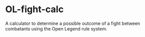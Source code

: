 # OL-fight-calc
A calculator to determine a possible outcome of a fight between combatants using the Open Legend rule system.
